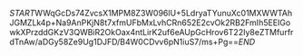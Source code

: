 $START$WWqGcDs74ZvcsX1MPM8Z3W096lU+5LdryaTYunuXc01MXWWTAhJGMZLk4p+Na9AnPKjN8t7xfmUFbMxLvhCRn652E2cvOk2RB2FmIh5EEIGowkXPrzddGKzV3QWBiR2OkOax4ntLirK2uf6eAUpGcHrov6T22Iy8eZTMfurfrdTnAw/aDGy58Ze9Ug1DJFD/B4W0CDvv6pN1iuS7/ms+Pg==$END$